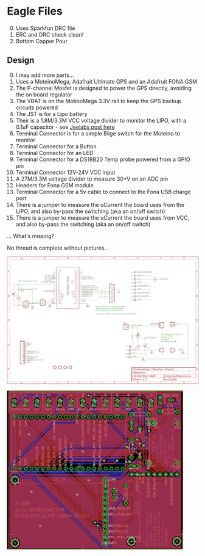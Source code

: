 # Eagle Files

0. Uses Sparkfun DRC file
1. ERC and DRC check clean!
2. Bottom Copper Pour

## Design

0. I may add more parts...
1. Uses a MoteinoMega, Adafruit Ultimate GPS and an Adafruit FONA GSM
2. The P-channel Mosfet is designed to power the GPS directly, avoiding the on board regulator
3. The VBAT is on the MotinoMega 3.3V rail to keep the GPS backup circuits powered
4. The JST is for a Lipo battery
5. Their is a 1.8M/3.3M VCC voltage divider to monitor the LIPO, with a 0.1uF capacitor - see [Jeelabs post here](https://jeelabs.org/2013/05/16/measuring-the-battery-without-draining-it/)
6. Terminal Connector is for a simple Bilge switch for the Moteino to monitor
7. Terminal Connector for a Button
8. Terminal Connector for an LED
9. Terminal Connector for a DS18B20 Temp probe powered from a GPIO pin
10. Terminal Connector 12V-24V VCC input
11. A 27M/3.3M voltage divider to measure 30+V on an ADC pin
12. Headers for Fona GSM module
13. Terminal Connector for a 5v cable to connect to the Fona USB charge port
14. There is a jumper to measure the uCurrent the board uses from the LIPO, and also by-pass the switching (aka an on/off switch)
15. There is a jumper to measure the uCurrent the board uses from VCC, and also by-pass the switching (aka an on/off switch)

... What's missing?

No thread is complete without pictures...

![Eagle Schematic](https://raw.githubusercontent.com/gregcope/ABoatMon/master/eagle/ABoatMon-sch.png "Eagle Schematic")

![Eagle Board](https://raw.githubusercontent.com/gregcope/ABoatMon/master/eagle/ABoatMon-brd.png "Eagle Board")
